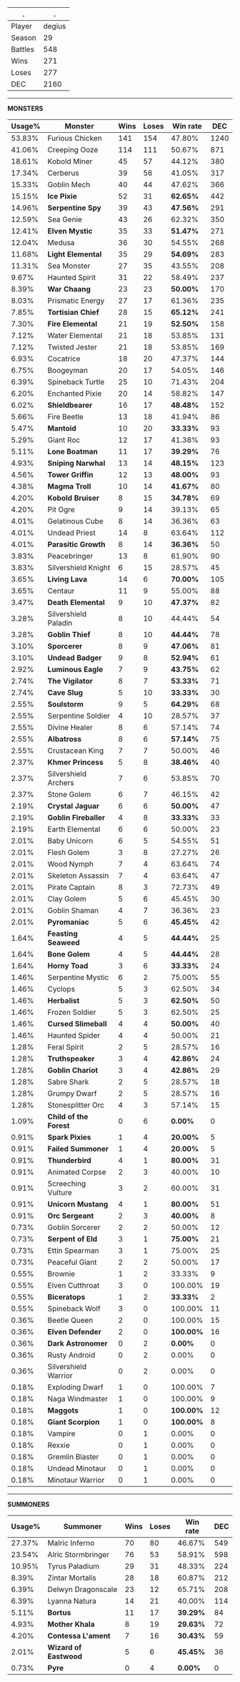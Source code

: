 .|.
|-|-
Player|degius
Season|29
Battles|548
Wins|271
Loses|277
DEC|2160

---
**MONSTERS**

Usage%|Monster|Wins|Loses|Win rate|DEC|
-|-|-|-|-|-|
53.83%|Furious Chicken|141|154|47.80%|1240|
41.06%|Creeping Ooze|114|111|50.67%|871|
18.61%|Kobold Miner|45|57|44.12%|380|
17.34%|Cerberus|39|56|41.05%|317|
15.33%|Goblin Mech|40|44|47.62%|366|
15.15%|**Ice Pixie**|52|31|**62.65%**|442|
14.96%|**Serpentine Spy**|39|43|**47.56%**|291|
12.59%|Sea Genie|43|26|62.32%|350|
12.41%|**Elven Mystic**|35|33|**51.47%**|271|
12.04%|Medusa|36|30|54.55%|268|
11.68%|**Light Elemental**|35|29|**54.69%**|283|
11.31%|Sea Monster|27|35|43.55%|208|
9.67%|Haunted Spirit|31|22|58.49%|237|
8.39%|**War Chaang**|23|23|**50.00%**|170|
8.03%|Prismatic Energy|27|17|61.36%|235|
7.85%|**Tortisian Chief**|28|15|**65.12%**|241|
7.30%|**Fire Elemental**|21|19|**52.50%**|158|
7.12%|Water Elemental|21|18|53.85%|131|
7.12%|Twisted Jester|21|18|53.85%|169|
6.93%|Cocatrice|18|20|47.37%|144|
6.75%|Boogeyman|20|17|54.05%|146|
6.39%|Spineback Turtle|25|10|71.43%|204|
6.20%|Enchanted Pixie|20|14|58.82%|147|
6.02%|**Shieldbearer**|16|17|**48.48%**|152|
5.66%|Fire Beetle|13|18|41.94%|86|
5.47%|**Mantoid**|10|20|**33.33%**|93|
5.29%|Giant Roc|12|17|41.38%|93|
5.11%|**Lone Boatman**|11|17|**39.29%**|76|
4.93%|**Sniping Narwhal**|13|14|**48.15%**|123|
4.56%|**Tower Griffin**|12|13|**48.00%**|93|
4.38%|**Magma Troll**|10|14|**41.67%**|80|
4.20%|**Kobold Bruiser**|8|15|**34.78%**|69|
4.20%|Pit Ogre|9|14|39.13%|65|
4.01%|Gelatinous Cube|8|14|36.36%|63|
4.01%|Undead Priest|14|8|63.64%|112|
4.01%|**Parasitic Growth**|8|14|**36.36%**|50|
3.83%|Peacebringer|13|8|61.90%|90|
3.83%|Silvershield Knight|6|15|28.57%|45|
3.65%|**Living Lava**|14|6|**70.00%**|105|
3.65%|Centaur|11|9|55.00%|88|
3.47%|**Death Elemental**|9|10|**47.37%**|82|
3.28%|Silvershield Paladin|8|10|44.44%|54|
3.28%|**Goblin Thief**|8|10|**44.44%**|78|
3.10%|**Sporcerer**|8|9|**47.06%**|81|
3.10%|**Undead Badger**|9|8|**52.94%**|61|
2.92%|**Luminous Eagle**|7|9|**43.75%**|62|
2.74%|**The Vigilator**|8|7|**53.33%**|71|
2.74%|**Cave Slug**|5|10|**33.33%**|30|
2.55%|**Soulstorm**|9|5|**64.29%**|68|
2.55%|Serpentine Soldier|4|10|28.57%|37|
2.55%|Divine Healer|8|6|57.14%|74|
2.55%|**Albatross**|8|6|**57.14%**|75|
2.55%|Crustacean King|7|7|50.00%|46|
2.37%|**Khmer Princess**|5|8|**38.46%**|40|
2.37%|Silvershield Archers|7|6|53.85%|70|
2.37%|Stone Golem|6|7|46.15%|42|
2.19%|**Crystal Jaguar**|6|6|**50.00%**|47|
2.19%|**Goblin Fireballer**|4|8|**33.33%**|33|
2.19%|Earth Elemental|6|6|50.00%|23|
2.01%|Baby Unicorn|6|5|54.55%|51|
2.01%|Flesh Golem|3|8|27.27%|26|
2.01%|Wood Nymph|7|4|63.64%|74|
2.01%|Skeleton Assassin|7|4|63.64%|47|
2.01%|Pirate Captain|8|3|72.73%|49|
2.01%|Clay Golem|5|6|45.45%|30|
2.01%|Goblin Shaman|4|7|36.36%|23|
2.01%|**Pyromaniac**|5|6|**45.45%**|42|
1.64%|**Feasting Seaweed**|4|5|**44.44%**|25|
1.64%|**Bone Golem**|4|5|**44.44%**|28|
1.64%|**Horny Toad**|3|6|**33.33%**|24|
1.46%|Serpentine Mystic|6|2|75.00%|55|
1.46%|Cyclops|5|3|62.50%|34|
1.46%|**Herbalist**|5|3|**62.50%**|50|
1.46%|Frozen Soldier|5|3|62.50%|25|
1.46%|**Cursed Slimeball**|4|4|**50.00%**|40|
1.46%|Haunted Spider|4|4|50.00%|21|
1.28%|Feral Spirit|2|5|28.57%|16|
1.28%|**Truthspeaker**|3|4|**42.86%**|24|
1.28%|**Goblin Chariot**|3|4|**42.86%**|29|
1.28%|Sabre Shark|2|5|28.57%|18|
1.28%|Grumpy Dwarf|2|5|28.57%|16|
1.28%|Stonesplitter Orc|4|3|57.14%|15|
1.09%|**Child of the Forest**|0|6|**0.00%**|0|
0.91%|**Spark Pixies**|1|4|**20.00%**|5|
0.91%|**Failed Summoner**|1|4|**20.00%**|5|
0.91%|**Thunderbird**|4|1|**80.00%**|31|
0.91%|Animated Corpse|2|3|40.00%|10|
0.91%|Screeching Vulture|3|2|60.00%|31|
0.91%|**Unicorn Mustang**|4|1|**80.00%**|51|
0.91%|**Orc Sergeant**|2|3|**40.00%**|8|
0.73%|Goblin Sorcerer|2|2|50.00%|12|
0.73%|**Serpent of Eld**|3|1|**75.00%**|21|
0.73%|Ettin Spearman|3|1|75.00%|25|
0.73%|Peaceful Giant|2|2|50.00%|17|
0.55%|Brownie|1|2|33.33%|9|
0.55%|Elven Cutthroat|3|0|100.00%|19|
0.55%|**Biceratops**|1|2|**33.33%**|2|
0.55%|Spineback Wolf|3|0|100.00%|11|
0.36%|Beetle Queen|2|0|100.00%|15|
0.36%|**Elven Defender**|2|0|**100.00%**|16|
0.36%|**Dark Astronomer**|0|2|**0.00%**|0|
0.36%|Rusty Android|0|2|0.00%|0|
0.36%|Silvershield Warrior|0|2|0.00%|0|
0.18%|Exploding Dwarf|1|0|100.00%|7|
0.18%|Naga Windmaster|1|0|100.00%|9|
0.18%|**Maggots**|1|0|**100.00%**|12|
0.18%|**Giant Scorpion**|1|0|**100.00%**|8|
0.18%|Vampire|0|1|0.00%|0|
0.18%|Rexxie|0|1|0.00%|0|
0.18%|Gremlin Blaster|0|1|0.00%|0|
0.18%|Undead Minotaur|0|1|0.00%|0|
0.18%|Minotaur Warrior|0|1|0.00%|0|

---
**SUMMONERS**

Usage%|Summoner|Wins|Loses|Win rate|DEC|
-|-|-|-|-|-|
27.37%|Malric Inferno|70|80|46.67%|549|
23.54%|Alric Stormbringer|76|53|58.91%|598|
10.95%|Tyrus Paladium|29|31|48.33%|224|
8.39%|Zintar Mortalis|28|18|60.87%|212|
6.39%|Delwyn Dragonscale|23|12|65.71%|208|
6.39%|Lyanna Natura|14|21|40.00%|114|
5.11%|**Bortus**|11|17|**39.29%**|84|
4.93%|**Mother Khala**|8|19|**29.63%**|72|
4.20%|**Contessa L'ament**|7|16|**30.43%**|59|
2.01%|**Wizard of Eastwood**|5|6|**45.45%**|36|
0.73%|**Pyre**|0|4|**0.00%**|0|
